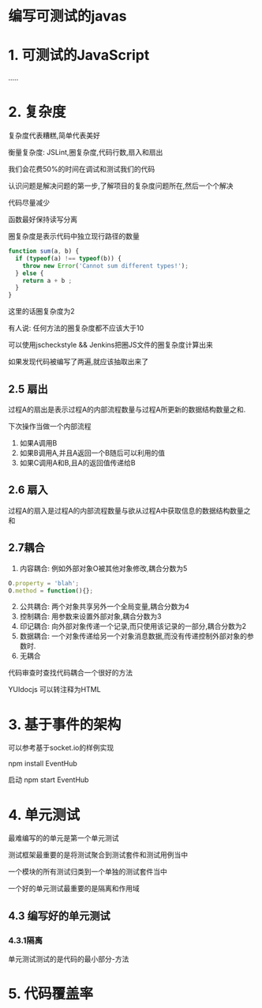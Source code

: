 # 编写可测试的javas

# 1. 可测试的JavaScript

.....

# 2. 复杂度

复杂度代表糟糕,简单代表美好

衡量复杂度: JSLint,圈复杂度,代码行数,扇入和扇出

我们会花费50%的时间在调试和测试我们的代码

认识问题是解决问题的第一步,了解项目的复杂度问题所在,然后一个个解决

代码尽量减少

函数最好保持读写分离

圈复杂度是表示代码中独立现行路径的数量

```javascript
function sum(a, b) {
  if (typeof(a) !== typeof(b)) {
    throw new Error('Cannot sum different types!');
  } else {
    return a + b ;
  }
}
```
这里的话圈复杂度为2

有人说: 任何方法的圈复杂度都不应该大于10

可以使用jscheckstyle && Jenkins把圈JS文件的圈复杂度计算出来

如果发现代码被编写了两遍,就应该抽取出来了

## 2.5 扇出

过程A的扇出是表示过程A的内部流程数量与过程A所更新的数据结构数量之和.

下次操作当做一个内部流程

1. 如果A调用B
2. 如果B调用A,并且A返回一个B随后可以利用的值
3. 如果C调用A和B,且A的返回值传递给B

## 2.6 扇入

过程A的扇入是过程A的内部流程数量与欲从过程A中获取信息的数据结构数量之和

## 2.7耦合

1. 内容耦合: 例如外部对象O被其他对象修改,耦合分数为5

  ```javascript
  O.property = 'blah';
  O.method = function(){};
  ```
2. 公共耦合: 两个对象共享另外一个全局变量,耦合分数为4
3. 控制耦合: 用参数来设置外部对象,耦合分数为3
4. 印记耦合: 向外部对象传递一个记录,而只使用该记录的一部分,耦合分数为2
5. 数据耦合: 一个对象传递给另一个对象消息数据,而没有传递控制外部对象的参数时.
6. 无耦合

代码审查时查找代码耦合一个很好的方法

YUIdocjs 可以转注释为HTML


# 3. 基于事件的架构

可以参考基于socket.io的样例实现

npm install EventHub

启动 npm start EventHub

# 4. 单元测试

最难编写的的单元是第一个单元测试

测试框架最重要的是将测试聚合到测试套件和测试用例当中

一个模块的所有测试归类到一个单独的测试套件当中

一个好的单元测试最重要的是隔离和作用域

## 4.3 编写好的单元测试

### 4.3.1隔离


单元测试测试的是代码的最小部分-方法

# 5. 代码覆盖率







